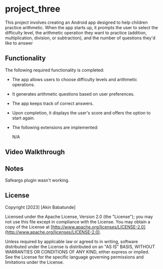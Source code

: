 # project_three

This project involves creating an Android app designed to help children practice arithmetic. When the app starts up, it prompts the user to select the difficulty level, the arithmetic operation they want to practice (addition, multiplication, division, or subtraction), and the number of questions they'd like to answer

## Functionality
The following required functionality is completed:

-  The app allows users to choose difficulty levels and arithmetic operations.
-  It generates arithmetic questions based on user preferences.
-  The app keeps track of correct answers.
-  Upon completion, it displays the user's score and offers the option to start again.


-  The following extensions are implemented:
   
    N/A

## Video Walkthrough


## Notes

Safeargs plugin wasn't working.


## License

Copyright [2023] [Akin Babatunde]

Licensed under the Apache License, Version 2.0 (the "License"); you may not use this file except in compliance with the License. You may obtain a copy of the License at [http://www.apache.org/licenses/LICENSE-2.0](http://www.apache.org/licenses/LICENSE-2.0).

Unless required by applicable law or agreed to in writing, software distributed under the License is distributed on an "AS IS" BASIS, WITHOUT WARRANTIES OR CONDITIONS OF ANY KIND, either express or implied. See the License for the specific language governing permissions and limitations under the License.



